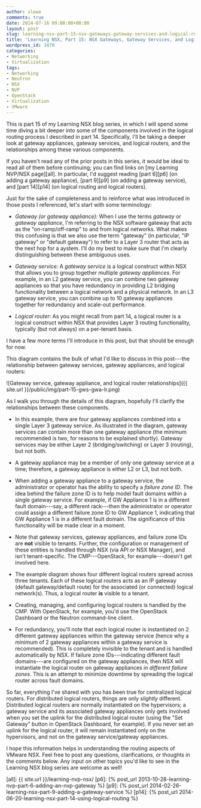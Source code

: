 ```yaml
---
author: slowe
comments: true
date: 2014-07-16 09:00:00+00:00
layout: post
slug: learning-nsx-part-15-nsx-gateways-gateway-services-and-logical-routers
title: 'Learning NSX, Part 15: NSX Gateways, Gateway Services, and Logical Routers'
wordpress_id: 3470
categories:
- Networking
- Virtualization
tags:
- Networking
- Neutron
- NSX
- NVP
- OpenStack
- Virtualization
- VMware
---
```


This is part 15 of my Learning NSX blog series, in which I will spend some time diving a bit deeper into some of the components involved in the logical routing process I described in part 14. Specifically, I'll be taking a deeper look at gateway appliances, gateway services, and logical routers, and the relationships among these various components.

If you haven't read any of the prior posts in this series, it would be ideal to read all of them before continuing; you can find links on [my Learning NVP/NSX page][all]. In particular, I'd suggest reading [part 6][p6] (on adding a gateway appliance), [part 9][p9] (on adding a gateway service), and [part 14][p14] (on logical routing and logical routers).

Just for the sake of completeness and to reinforce what was introduced in those posts I referenced, let's start with some terminology:

* _Gateway (or gateway appliance):_ When I use the terms _gateway_ or _gateway appliance_, I'm referring to the NSX software gateway that acts as the "on-ramp/off-ramp" to and from logical networks. What makes this confusing is that we also use the term "gateway" (in particular, "IP gateway" or "default gateway") to refer to a Layer 3 router that acts as the next hop for a aystem. I'll do my best to make sure that I'm clearly distinguishing between these ambiguous uses.

* _Gateway service:_ A _gateway service_ is a logical construct within NSX that allows you to group together multiple _gateway appliances_. For example, in an L2 gateway service, you can combine two gateway appliances so that you have redundancy in providing L2 bridging functionality between a logical network and a physical network. In an L3 gateway service, you can combine up to 10 gateway appliances together for redundancy and scale-out performance.

* _Logical router:_ As you might recall from part 14, a logical router is a logical construct within NSX that provides Layer 3 routing functionality, typically (but not always) on a per-tenant basis.

I have a few more terms I'll introduce in this post, but that should be enough for now.

This diagram contains the bulk of what I'd like to discuss in this post---the relationship between gateway services, gateway appliances, and logical routers:

![Gateway service, gateway appliance, and logical router relationships]({{ site.url }}/public/img/part-15-gws-gwa-lr.png)

As I walk you through the details of this diagram, hopefully I'll clarify the relationships between these components.

* In this example, there are four gateway appliances combined into a single Layer 3 gateway service. As illustrated in the diagram, gateway services can contain more than one gateway appliance (the minimum recommended is two, for reasons to be explained shortly). Gateway services may be either Layer 2 (bridging/switching) or Layer 3 (routing), but not both.

* A gateway appliance may be a member of only one gateway service at a time; therefore, a gateway appliance is either L2 or L3, but not both.

* When adding a gateway appliance to a gateway service, the administrator or operator has the ability to specify a _failure zone ID_. The idea behind the failure zone ID is to help model fault domains within a single gateway service. For example, if GW Appliance 1 is in a different fault domain---say, a different rack---then the administrator or operator could assign a different failure zone ID to GW Appliance 1, indicating that GW Appliance 1 is in a different fault domain. The significance of this functionality will be made clear in a moment.

* Note that gateway services, gateway appliances, and failure zone IDs are **not** visible to tenants. Further, the configuration or management of these entities is handled through NSX (via API or NSX Manager), and isn't tenant-specific. The CMP---OpenStack, for example---doesn't get involved here.

* The example diagram shows four different logical routers spread across three tenants. Each of these logical routers acts as an IP gateway (default gateway/default route) for the associated (or connected) logical network(s). Thus, a logical router **is** visible to a tenant.

* Creating, managing, and configuring logical routers is handled by the CMP. With OpenStack, for example, you'd use the OpenStack Dashboard or the Neutron command-line client.

* For redundancy, you'll note that each logical router is instantiated on 2 different gateway appliances within the gateway service (hence why a minimum of 2 gateway appliances within a gateway service is recommended). This is completely invisible to the tenant and is handled automatically by NSX. If failure zone IDs---indicating different fault domains---are configured on the gateway appliances, then NSX will instantiate the logical router on gateway appliances _in different failure zones_. This is an attempt to minimize downtime by spreading the logical router across fault domains.

So far, everything I've shared with you has been true for centralized logical routers. For distributed logical routers, things are only _slightly_ different. Distributed logical routers are normally instantiated on the hypervisors; a gateway service and its associated gateway appliances only gets involved when you set the uplink for the distributed logical router (using the "Set Gateway" button in OpenStack Dashboard, for example). If you never set an uplink for the logical router, it will remain instantiated only on the hypervisors, and not on the gateway service/gateway appliances.

I hope this information helps in understanding the routing aspects of VMware NSX. Feel free to post any questions, clarifications, or thoughts in the comments below. Any input on other topics you'd like to see in the Learning NSX blog series are welcome as well!

[all]: {{ site.url }}/learning-nvp-nsx/
[p6]: {% post_url 2013-10-28-learning-nvp-part-6-adding-an-nvp-gateway %}
[p9]: {% post_url 2014-02-26-learning-nsx-part-9-adding-a-gateway-service %}
[p14]: {% post_url 2014-06-20-learning-nsx-part-14-using-logical-routing %}
